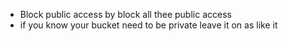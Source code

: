 

- Block public access by block all thee public access
- if you know your bucket need to be private leave it on as like it 
